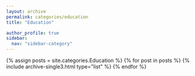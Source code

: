 ```yaml
---
layout: archive
permalink: categories/education
title: "Education"

author_profile: true
sidebar:
  nav: "sidebar-category"
---
```


<div class="grid__wrapper">
{% assign posts = site.categories.Education %}
{% for post in posts %}
{% include archive-single3.html type="list" %}
{% endfor %}
</div>